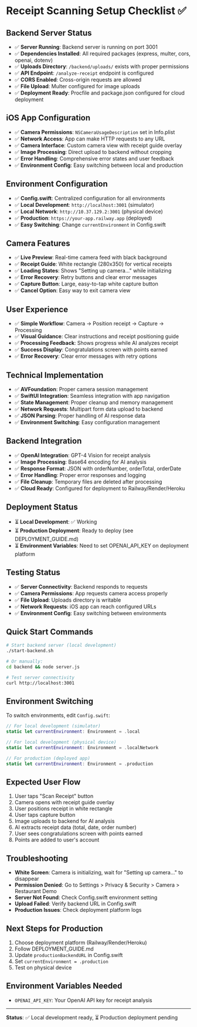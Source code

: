 # Receipt Scanning Setup Checklist ✅

## Backend Server Status
- ✅ **Server Running**: Backend server is running on port 3001
- ✅ **Dependencies Installed**: All required packages (express, multer, cors, openai, dotenv)
- ✅ **Uploads Directory**: `/backend/uploads/` exists with proper permissions
- ✅ **API Endpoint**: `/analyze-receipt` endpoint is configured
- ✅ **CORS Enabled**: Cross-origin requests are allowed
- ✅ **File Upload**: Multer configured for image uploads
- ✅ **Deployment Ready**: Procfile and package.json configured for cloud deployment

## iOS App Configuration
- ✅ **Camera Permissions**: `NSCameraUsageDescription` set in Info.plist
- ✅ **Network Access**: App can make HTTP requests to any URL
- ✅ **Camera Interface**: Custom camera view with receipt guide overlay
- ✅ **Image Processing**: Direct upload to backend without cropping
- ✅ **Error Handling**: Comprehensive error states and user feedback
- ✅ **Environment Config**: Easy switching between local and production

## Environment Configuration
- ✅ **Config.swift**: Centralized configuration for all environments
- ✅ **Local Development**: `http://localhost:3001` (simulator)
- ✅ **Local Network**: `http://10.37.129.2:3001` (physical device)
- ✅ **Production**: `https://your-app.railway.app` (deployed)
- ✅ **Easy Switching**: Change `currentEnvironment` in Config.swift

## Camera Features
- ✅ **Live Preview**: Real-time camera feed with black background
- ✅ **Receipt Guide**: White rectangle (280x350) for vertical receipts
- ✅ **Loading States**: Shows "Setting up camera..." while initializing
- ✅ **Error Recovery**: Retry buttons and clear error messages
- ✅ **Capture Button**: Large, easy-to-tap white capture button
- ✅ **Cancel Option**: Easy way to exit camera view

## User Experience
- ✅ **Simple Workflow**: Camera → Position receipt → Capture → Processing
- ✅ **Visual Guidance**: Clear instructions and receipt positioning guide
- ✅ **Processing Feedback**: Shows progress while AI analyzes receipt
- ✅ **Success Display**: Congratulations screen with points earned
- ✅ **Error Recovery**: Clear error messages with retry options

## Technical Implementation
- ✅ **AVFoundation**: Proper camera session management
- ✅ **SwiftUI Integration**: Seamless integration with app navigation
- ✅ **State Management**: Proper cleanup and memory management
- ✅ **Network Requests**: Multipart form data upload to backend
- ✅ **JSON Parsing**: Proper handling of AI response data
- ✅ **Environment Switching**: Easy configuration management

## Backend Integration
- ✅ **OpenAI Integration**: GPT-4 Vision for receipt analysis
- ✅ **Image Processing**: Base64 encoding for AI analysis
- ✅ **Response Format**: JSON with orderNumber, orderTotal, orderDate
- ✅ **Error Handling**: Proper error responses and logging
- ✅ **File Cleanup**: Temporary files are deleted after processing
- ✅ **Cloud Ready**: Configured for deployment to Railway/Render/Heroku

## Deployment Status
- ⏳ **Local Development**: ✅ Working
- ⏳ **Production Deployment**: Ready to deploy (see DEPLOYMENT_GUIDE.md)
- ⏳ **Environment Variables**: Need to set OPENAI_API_KEY on deployment platform

## Testing Status
- ✅ **Server Connectivity**: Backend responds to requests
- ✅ **Camera Permissions**: App requests camera access properly
- ✅ **File Upload**: Uploads directory is writable
- ✅ **Network Requests**: iOS app can reach configured URLs
- ✅ **Environment Config**: Easy switching between environments

## Quick Start Commands
```bash
# Start backend server (local development)
./start-backend.sh

# Or manually:
cd backend && node server.js

# Test server connectivity
curl http://localhost:3001
```

## Environment Switching
To switch environments, edit `Config.swift`:

```swift
// For local development (simulator)
static let currentEnvironment: Environment = .local

// For local development (physical device)
static let currentEnvironment: Environment = .localNetwork

// For production (deployed app)
static let currentEnvironment: Environment = .production
```

## Expected User Flow
1. User taps "Scan Receipt" button
2. Camera opens with receipt guide overlay
3. User positions receipt in white rectangle
4. User taps capture button
5. Image uploads to backend for AI analysis
6. AI extracts receipt data (total, date, order number)
7. User sees congratulations screen with points earned
8. Points are added to user's account

## Troubleshooting
- **White Screen**: Camera is initializing, wait for "Setting up camera..." to disappear
- **Permission Denied**: Go to Settings > Privacy & Security > Camera > Restaurant Demo
- **Server Not Found**: Check Config.swift environment setting
- **Upload Failed**: Verify backend URL in Config.swift
- **Production Issues**: Check deployment platform logs

## Next Steps for Production
1. Choose deployment platform (Railway/Render/Heroku)
2. Follow DEPLOYMENT_GUIDE.md
3. Update `productionBackendURL` in Config.swift
4. Set `currentEnvironment = .production`
5. Test on physical device

## Environment Variables Needed
- `OPENAI_API_KEY`: Your OpenAI API key for receipt analysis

---
**Status**: ✅ Local development ready, ⏳ Production deployment pending 